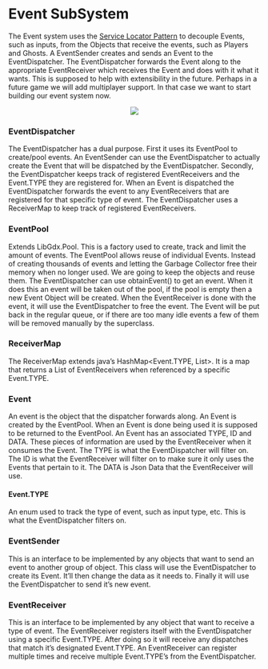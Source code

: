 Event SubSystem
===============
The Event system uses the [Service Locator Pattern](http://gameprogrammingpatterns.com/service-locator.html) to decouple Events, such as inputs, from the Objects that receive the events, such as Players and Ghosts. A EventSender creates and sends an Event to the EventDispatcher. The EventDispatcher forwards the Event along to the appropriate EventReceiver which receives the Event and does with it what it wants.  This is supposed to help with extensibility in the future. Perhaps in a future game we will add multiplayer support. In that case we want to start building our event system now.

<p align="center" alt="A mockup, not a screenshot">
  <img src="http://i.imgur.com/EeOmFO3.png">
</p>

### EventDispatcher
The EventDispatcher has a dual purpose. First it uses its EventPool to create/pool events. An EventSender can use the EventDispatcher to actually create the Event that will be dispatched by the EventDispatcher.  Secondly, the EventDispatcher keeps track of registered EventReceivers and the Event.TYPE they are registered for. When an Event is dispatched the EventDispatcher forwards the event to any EventReceivers that are registered for that specific type of event. The EventDispatcher uses a ReceiverMap to keep track of registered EventReceivers.

### EventPool
Extends LibGdx.Pool<Event>. This is a factory used to create, track and limit the amount of events. The EventPool allows reuse of individual Events. Instead of creating thousands of events and letting the Garbage Collector free their memory when no longer used. We are going to keep the objects and reuse them. The EventDispatcher can use obtainEvent() to get an event. When it does this an event will be taken out of the pool, if the pool is empty then a new Event Object will be created. When the EventReceiver is done with the event, it will use the EventDispatcher to free the event. The Event will be put back in the regular queue, or if there are too many idle events a few of them will be removed manually by the superclass.

### ReceiverMap
The ReceiverMap extends java’s HashMap<Event.TYPE, List<EventReceiver>>. It is a map that returns a List of EventReceivers when referenced by a specific Event.TYPE.

### Event
An event is the object that the dispatcher forwards along. An Event is created by the EventPool. When an Event is done being used it is supposed to be returned to the EventPool. An Event has an associated TYPE, ID and DATA. These pieces of information are used by the EventReceiver when it consumes the Event. The TYPE is what the EventDispatcher will filter on. The ID is what the EventReceiver will filter on to make sure it only uses the Events that pertain to it. The DATA is Json Data that the EventReceiver will use.

#### Event.TYPE
An enum used to track the type of event, such as input type, etc. This is what the EventDispatcher filters on.

### EventSender
This is an interface to be implemented by any objects that want to send an event to another group of object. This class will use the EventDispatcher to create its Event. It’ll then change the data as it needs to. Finally it will use the EventDispatcher to send it’s new event.

### EventReceiver
This is an interface to be implemented by any object that want to receive a type of event. The EventReceiver registers itself with the EventDispatcher using a specific Event.TYPE. After doing so it will receive any dispatches that match it’s designated Event.TYPE. An EventReceiver can register multiple times and receive multiple Event.TYPE’s from the EventDispatcher.



